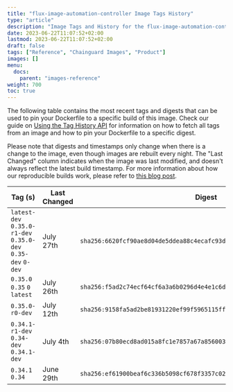 ```yaml
---
title: "flux-image-automation-controller Image Tags History"
type: "article"
description: "Image Tags and History for the flux-image-automation-controller Chainguard Image"
date: 2023-06-22T11:07:52+02:00
lastmod: 2023-06-22T11:07:52+02:00
draft: false
tags: ["Reference", "Chainguard Images", "Product"]
images: []
menu:
  docs:
    parent: "images-reference"
weight: 700
toc: true
---
```


The following table contains the most recent tags and digests that can be used to pin your Dockerfile to a specific build of this image. Check our guide on [Using the Tag History API](/chainguard/chainguard-images/using-the-tag-history-api/) for information on how to fetch all tags from an image and how to pin your Dockerfile to a specific digest.

Please note that digests and timestamps only change when there is a change to the image, even though images are rebuilt every night. The "Last Changed" column indicates when the image was last modified, and doesn't always reflect the latest build timestamp. For more information about how our reproducible builds work, please refer to [this blog post](https://www.chainguard.dev/unchained/reproducing-chainguards-reproducible-image-builds).

| Tag (s)                                                       | Last Changed | Digest                                                                    |
|---------------------------------------------------------------|--------------|---------------------------------------------------------------------------|
|  `latest-dev` `0.35.0-r1-dev` `0.35.0-dev` `0.35-dev` `0-dev` | July 27th    | `sha256:6620fcf90ae8d04de5ddea88c4ecafc93d8552b8f7e3edd598f7a9dda3b2622c` |
|  `0.35.0` `0.35` `0` `latest`                                 | July 26th    | `sha256:f5ad2c74ecf64cf6a3a6b0296d4e4e1c6d851e1fd173602b100982e41d2c7067` |
|  `0.35.0-r0-dev`                                              | July 12th    | `sha256:9158fa5ad2be81931220ef99f5965115ff8f7fc0928b10f7b5d00e5c0fe1682e` |
|  `0.34.1-r1-dev` `0.34-dev` `0.34.1-dev`                      | July 4th     | `sha256:07b80ecd8ad015a8fc1e7857a67a8560033dd6fc33504404ba01576e0c6c545c` |
|  `0.34.1` `0.34`                                              | June 29th    | `sha256:ef61900beaf6c336b5098cf678f3357c029ed248fba9488bd467c214fa82d54b` |
